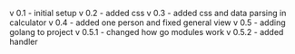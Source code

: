 v 0.1 - initial setup
v 0.2 - added css 
v 0.3 - added css and data parsing in calculator
v 0.4 - added one person and fixed general view
v 0.5 - adding golang to project
v 0.5.1 - changed how go modules work 
v 0.5.2 - added handler